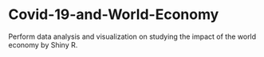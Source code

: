 # Covid-19-and-World-Economy
Perform data analysis and visualization on studying the impact of the world economy by Shiny R.
